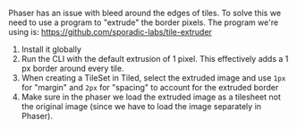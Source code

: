 Phaser has an issue with bleed around the edges of tiles.
To solve this we need to use a program to "extrude" the border pixels. The program we're using is: https://github.com/sporadic-labs/tile-extruder

1. Install it globally
1. Run the CLI with the default extrusion of 1 pixel. This effectively adds a 1 px border around every tile.
1. When creating a TileSet in Tiled, select the extruded image and use `1px` for "margin" and `2px` for "spacing" to account for the extruded border
1. Make sure in the phaser we load the extruded image as a tilesheet not the original image (since we have to load the image separately in Phaser).

